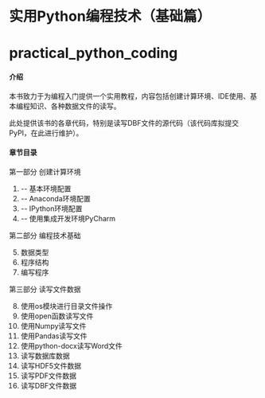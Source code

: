 # 实用Python编程技术（基础篇）
# practical_python_coding

#### 介绍
本书致力于为编程入门提供一个实用教程，内容包括创建计算环境、IDE使用、基本编程知识、各种数据文件的读写。

此处提供该书的各章代码，特别是读写DBF文件的源代码（该代码库拟提交PyPI，在此进行维护）。

#### 章节目录
第一部分 创建计算环境

1. -- 基本环境配置
2. -- Anaconda环境配置
3. -- IPython环境配置
4. -- 使用集成开发环境PyCharm

第二部分 编程技术基础

5. 数据类型
6. 程序结构
7. 编写程序

第三部分 读写文件数据

8. 使用os模块进行目录文件操作
9. 使用open函数读写文件
10. 使用Numpy读写文件
11. 使用Pandas读写文件
12. 使用python-docx读写Word文件
13. 读写数据库数据
14. 读写HDF5文件数据
15. 读写PDF文件数据
16. 读写DBF文件数据


